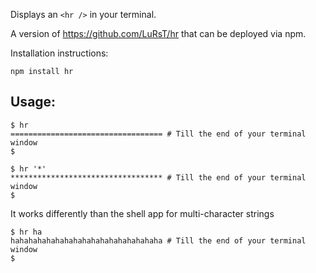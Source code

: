 Displays an `<hr />` in your terminal.

A version of https://github.com/LuRsT/hr that can be deployed via npm.

Installation instructions:

    npm install hr

## Usage:

    $ hr
    ================================== # Till the end of your terminal window
    $

    $ hr '*'
    ********************************** # Till the end of your terminal window
    $

It works differently than the shell app for multi-character strings

    $ hr ha
    hahahahahahahahahahahahahahahahaha # Till the end of your terminal window
    $
